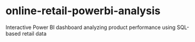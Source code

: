 # online-retail-powerbi-analysis
Interactive Power BI dashboard analyzing product performance using SQL-based retail data
